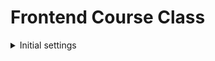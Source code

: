 # Frontend Course Class

<details>
<summary>Initial settings</summary>
<div>

```
npx create-next-app // Next.Js 설치

yarn add next@12.1.0 react@17.0.2 react-dom@17.0.2 --exact // React17

yarn add @emotion/react // Emotion

yarn add @emotion/styled

npm install @apollo/client graphql

yarn add antd


```

</div>
</details>
